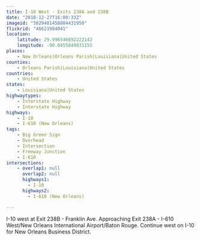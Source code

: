 ```yaml
---
title: I-10 West - Exits 238A and 238B
date: "2018-12-27T16:00:33Z"
imageid: "5029481458804431950"
flickrid: "46621984041"
location:
    latitude: 29.996546892222142
    longitude: -90.0455849831155
places:
    - New Orleans|Orleans Parish|Louisiana|United States
counties:
    - Orleans Parish|Louisiana|United States
countries:
    - United States
states:
    - Louisiana|United States
highwaytypes:
    - Interstate Highway
    - Interstate Highway
highways:
    - I-10
    - I-610 (New Orleans)
tags:
    - Big Green Sign
    - Overhead
    - Intersection
    - Freeway Junction
    - I-610
intersections:
    - overlap1: null
      overlap2: null
      highways1:
        - I-10
      highways2:
        - I-610 (New Orleans)

---
```

I-10 west at Exit 238B - Franklin Ave.  Approaching Exit 238A - I-610 West/New Orleans International Airport/Baton Rouge.  Continue west on I-10 for New Orleans Business District.